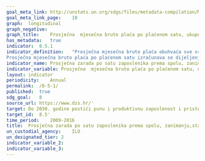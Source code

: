 ```yaml
---	
goal_meta_link:	http://unstats.un.org/sdgs/files/metadata-compilation/Metadata-Goal-8.pdf'
goal_meta_link_page:	10
graph:	longitudinal
graph_negative:	
graph_title:	Prosječna  mjesečna bruto plaća po plaćenom satu, ukupno (Eur)
has_metadata:	true
indicator:	8.5.1
indicator_definition:	"Prosječna mjesečna bruto plaća obuhvaća sve vrste neto isplata prema osnovi redovitoga radnog odnosa i sljedeća zakonom propisana obvezna izdvajanja; doprinos za mirovinsko osiguranje, porez na dohodak i prirez porezu na dohodak.
Prosječna mjesečna bruto plaća po plaćenom satu izračunava se dijeljenjem ukupnih isplata ukupnim brojem plaćenih sati."
indicator_name:	Prosječna zarada po satu zaposlenika prema spolu, zanimanju,starosti i osoba s invaliditetom
indicator_variable:	Prosječna  mjesečna bruto plaća po plaćenom satu, ukupno (Eur)
layout:	indicator
periodicity:	Annual
permalink:	/8-5-1/
published:	true
sdg_goal:	8
source_url:	https://www.dzs.hr/'
target:	Do 2030. godine postići punu i produktivnu zaposlenost i pristojan rad za sve žene i muškarce, uključujući i mlade osobe i osobe s invaliditetom, te jednaku plaću za rad jednake vrijednosti
target_id:	8.5'
time_period:	2009-2016
title:	Prosječna zarada po satu zaposlenika prema spolu, zanimanju,starosti i osoba s invaliditetom
un_custodial_agency:	ILO
un_designated_tier:	2
indicator_variable_2:	
indicator_variable_3:	
---	
```


